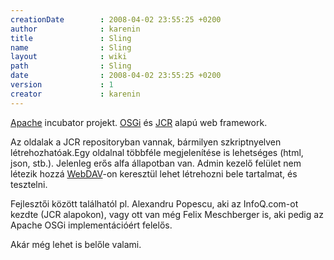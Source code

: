 ```yaml
---
creationDate        : 2008-04-02 23:55:25 +0200 
author              : karenin 
title               : Sling 
name                : Sling 
layout              : wiki 
path                : Sling 
date                : 2008-04-02 23:55:25 +0200 
version             : 1 
creator             : karenin 
---
```

[Apache](apache.html) incubator projekt. [OSGi](OSGi.html) és [JCR](Missing.html) alapú web framework. 

Az oldalak a JCR repositoryban vannak, bármilyen szkriptnyelven létrehozhatóak.Egy oldalnal többféle megjelenítése is lehetséges (html, json, stb.). Jelenleg erős alfa állapotban van. Admin kezelő felület nem létezik hozzá [WebDAV](Webdav.html)-on keresztül lehet létrehozni bele tartalmat, és tesztelni.

Fejlesztői között találhatól pl. Alexandru Popescu, aki az InfoQ.com-ot kezdte (JCR alapokon), vagy ott van még Felix Meschberger is, aki pedig az Apache OSGi implementációért felelős.

Akár még lehet is belőle valami.
